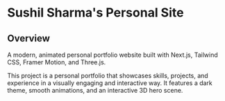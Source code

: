 # Sushil Sharma's Personal Site
## Overview

A modern, animated personal portfolio website built with Next.js, Tailwind CSS, Framer Motion, and Three.js.

This project is a personal portfolio that showcases skills, projects, and experience in a visually engaging and interactive way. It features a dark theme, smooth animations, and an interactive 3D hero scene.

